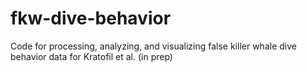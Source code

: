 # fkw-dive-behavior
Code for processing, analyzing, and visualizing false killer whale dive behavior data for Kratofil et al. (in prep)
